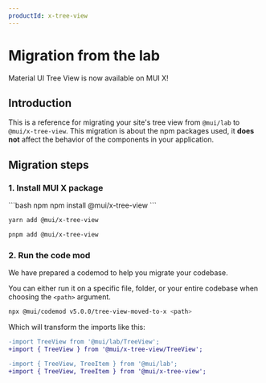 ```yaml
---
productId: x-tree-view
---
```


# Migration from the lab

<p class="description">Material UI Tree View is now available on MUI X!</p>

## Introduction

This is a reference for migrating your site's tree view from `@mui/lab` to `@mui/x-tree-view`.
This migration is about the npm packages used, it **does not** affect the behavior of the components in your application.

[//]: # 'You can find why we are moving in this direction in the [announcement blog post](/blog/lab-tree-view-to-mui-x/).'

## Migration steps

### 1. Install MUI X package

<codeblock storageKey="package-manager">
```bash npm
npm install @mui/x-tree-view
```

```bash yarn
yarn add @mui/x-tree-view
```

```bash pnpm
pnpm add @mui/x-tree-view
```

</codeblock>

### 2. Run the code mod

We have prepared a codemod to help you migrate your codebase.

You can either run it on a specific file, folder, or your entire codebase when choosing the `<path>` argument.

```bash
npx @mui/codemod v5.0.0/tree-view-moved-to-x <path>
```

Which will transform the imports like this:

```diff
-import TreeView from '@mui/lab/TreeView';
+import { TreeView } from '@mui/x-tree-view/TreeView';

-import { TreeView, TreeItem } from '@mui/lab';
+import { TreeView, TreeItem } from '@mui/x-tree-view';
```
